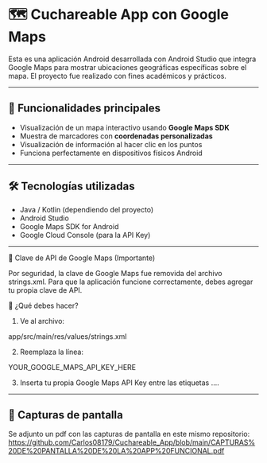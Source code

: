 # 🗺️ Cuchareable App con Google Maps

Esta es una aplicación Android desarrollada con Android Studio que integra Google Maps para mostrar ubicaciones geográficas específicas sobre el mapa. El proyecto fue realizado con fines académicos y prácticos.

---

## 🚀 Funcionalidades principales

- Visualización de un mapa interactivo usando **Google Maps SDK**
- Muestra de marcadores con **coordenadas personalizadas**
- Visualización de información al hacer clic en los puntos
- Funciona perfectamente en dispositivos físicos Android

---

## 🛠️ Tecnologías utilizadas

- Java / Kotlin (dependiendo del proyecto)
- Android Studio
- Google Maps SDK for Android
- Google Cloud Console (para la API Key)

---

🔐 Clave de API de Google Maps (Importante)

Por seguridad, la clave de Google Maps fue removida del archivo strings.xml.
Para que la aplicación funcione correctamente, debes agregar tu propia clave de API.

🔧 ¿Qué debes hacer?

1. Ve al archivo:



app/src/main/res/values/strings.xml

2. Reemplaza la línea:



<string name="maps_key">YOUR_GOOGLE_MAPS_API_KEY_HERE</string>

3. Inserta tu propia Google Maps API Key entre las etiquetas <string>...</string>.


---

## 📸 Capturas de pantalla

Se adjunto un pdf con las capturas de pantalla en este mismo repositorio: https://github.com/Carlos08179/Cuchareable_App/blob/main/CAPTURAS%20DE%20PANTALLA%20DE%20LA%20APP%20FUNCIONAL.pdf
